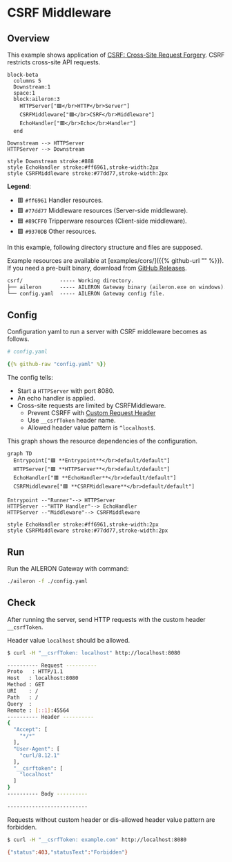 # CSRF Middleware

## Overview

This example shows application of [CSRF: Cross-Site Request Forgery](https://en.wikipedia.org/wiki/Cross-site_request_forgery).
CSRF restricts cross-site API requests.

```mermaid
block-beta
  columns 5
  Downstream:1
  space:1
  block:aileron:3
    HTTPServer["🟪</br>HTTP</br>Server"]
    CSRFMiddleware["🟩</br>CSRF</br>Middleware"]
    EchoHandler["🟥</br>Echo</br>Handler"]
  end

Downstream --> HTTPServer
HTTPServer --> Downstream

style Downstream stroke:#888
style EchoHandler stroke:#ff6961,stroke-width:2px
style CSRFMiddleware stroke:#77dd77,stroke-width:2px
```

**Legend**:

- 🟥 `#ff6961` Handler resources.
- 🟩 `#77dd77` Middleware resources (Server-side middleware).
- 🟦 `#89CFF0` Tripperware resources (Client-side middleware).
- 🟪 `#9370DB` Other resources.

In this example, following directory structure and files are supposed.

Example resources are available at [examples/cors/]({{% github-url "" %}}).
If you need a pre-built binary, download from [GitHub Releases](https://github.com/aileron-gateway/aileron-gateway/releases).

```txt
csrf/            ----- Working directory.
├── aileron      ----- AILERON Gateway binary (aileron.exe on windows).
└── config.yaml  ----- AILERON Gateway config file.
```

## Config

Configuration yaml to run a server with CSRF middleware becomes as follows.

```yaml
# config.yaml

{{% github-raw "config.yaml" %}}
```

The config tells:

- Start a `HTTPServer` with port 8080.
- An echo handler is applied.
- Cross-site requests are limited by CSRFMiddleware.
  - Prevent CSRFF with [Custom Request Header](https://cheatsheetseries.owasp.org/cheatsheets/Cross-Site_Request_Forgery_Prevention_Cheat_Sheet.html)
  - Use `__csrfToken` header name.
  - Allowed header value pattern is `^localhost$`.

This graph shows the resource dependencies of the configuration.

```mermaid
graph TD
  Entrypoint["🟪 **Entrypoint**</br>default/default"]
  HTTPServer["🟪 **HTTPServer**</br>default/default"]
  EchoHandler["🟥 **EchoHandler**</br>default/default"]
  CSRFMiddleware["🟩 **CSRFMiddleware**</br>default/default"]

Entrypoint --"Runner"--> HTTPServer
HTTPServer --"HTTP Handler"--> EchoHandler
HTTPServer --"Middleware"--> CSRFMiddleware

style EchoHandler stroke:#ff6961,stroke-width:2px
style CSRFMiddleware stroke:#77dd77,stroke-width:2px
```

## Run

Run the AILERON Gateway with command:

```bash
./aileron -f ./config.yaml
```

## Check

After running the server, send HTTP requests with the custom header `__csrfToken`.

Header value `localhost` should be allowed.

```bash
$ curl -H "__csrfToken: localhost" http://localhost:8080

---------- Request ----------
Proto   : HTTP/1.1
Host   : localhost:8080
Method : GET
URI    : /
Path   : /
Query  :
Remote : [::1]:45564
---------- Header ----------
{
  "Accept": [
    "*/*"
  ],
  "User-Agent": [
    "curl/8.12.1"
  ],
  "__csrftoken": [
    "localhost"
  ]
}
---------- Body ----------

--------------------------
```

Requests without custom header or dis-allowed header value pattern are forbidden.

```bash
$ curl -H "__csrfToken: example.com" http://localhost:8080

{"status":403,"statusText":"Forbidden"}
```
